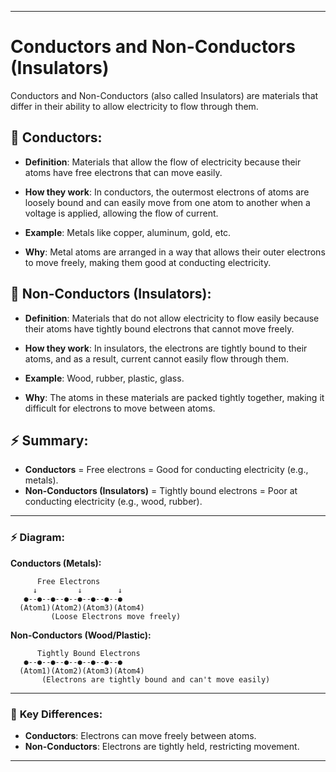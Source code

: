 
---

# Conductors and Non-Conductors (Insulators)

Conductors and Non-Conductors (also called Insulators) are materials that differ in their ability to allow electricity to flow through them.

## 🧠 Conductors:
- **Definition**: Materials that allow the flow of electricity because their atoms have free electrons that can move easily.
  
- **How they work**: In conductors, the outermost electrons of atoms are loosely bound and can easily move from one atom to another when a voltage is applied, allowing the flow of current.

- **Example**: Metals like copper, aluminum, gold, etc.

- **Why**: Metal atoms are arranged in a way that allows their outer electrons to move freely, making them good at conducting electricity.

## 🧠 Non-Conductors (Insulators):
- **Definition**: Materials that do not allow electricity to flow easily because their atoms have tightly bound electrons that cannot move freely.

- **How they work**: In insulators, the electrons are tightly bound to their atoms, and as a result, current cannot easily flow through them.

- **Example**: Wood, rubber, plastic, glass.

- **Why**: The atoms in these materials are packed tightly together, making it difficult for electrons to move between atoms.

## ⚡ Summary:
- **Conductors** = Free electrons = Good for conducting electricity (e.g., metals).
- **Non-Conductors (Insulators)** = Tightly bound electrons = Poor at conducting electricity (e.g., wood, rubber).

---

### ⚡ **Diagram:**

**Conductors (Metals):**
```
      Free Electrons
     ↓         ↓        ↓
   ●--●--●--●--●--●--●--●
  (Atom1)(Atom2)(Atom3)(Atom4)
         (Loose Electrons move freely)
```

**Non-Conductors (Wood/Plastic):**
```
      Tightly Bound Electrons
   ●--●--●--●--●--●--●--●
  (Atom1)(Atom2)(Atom3)(Atom4)
       (Electrons are tightly bound and can't move easily)
```

---

### 🔑 **Key Differences**:
- **Conductors**: Electrons can move freely between atoms.
- **Non-Conductors**: Electrons are tightly held, restricting movement.


---
